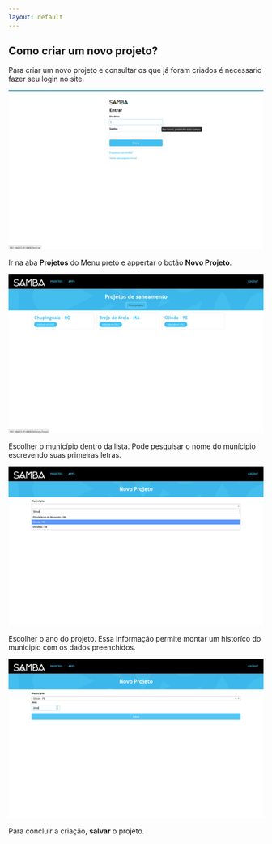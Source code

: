 ```yaml
---
layout: default
---
```


## Como criar um novo projeto?

Para criar um novo projeto e consultar os que já foram criados é necessario fazer seu login no site.

![](./_images/passo2.png)

Ir na aba **Projetos** do Menu preto e appertar o botão **Novo Projeto**.

![](_images/passo3.png)

Escolher o município dentro da lista. Pode pesquisar o nome do munícipio escrevendo suas primeiras letras. 

![](_images/passo1.png)

Escolher o ano do projeto. Essa informação permite montar um historíco do municipío com os dados preenchidos.

![](_images/passo5.png)

Para concluir a criação, **salvar** o projeto.


